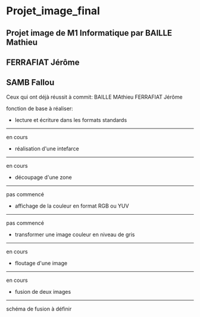 # Projet_image_final
Projet image de M1 Informatique 
par 
BAILLE Mathieu
-------
FERRAFIAT Jérôme
-------
SAMB Fallou
-------
Ceux qui ont déjà réussit à commit:
BAILLE MAthieu
FERRAFIAT Jérôme

fonction de base à réaliser:
- lecture et écriture dans les formats standards
------
en cours

- réalisation d'une intefarce
------
en cours

- découpage d'une zone
------
pas commencé

-  affichage de la couleur en format RGB ou YUV
------
pas commencé

- transformer une image couleur en niveau de gris
------
en cours

- floutage d'une image
------
en cours

- fusion de deux images
------
schéma de fusion à définir
